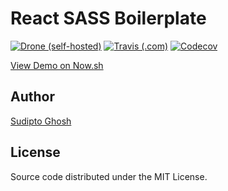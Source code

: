 # React SASS Boilerplate

[![Drone (self-hosted)](https://img.shields.io/drone/build/sudipto/react-sass-boilerplate.svg?logo=drone&server=https%3A%2F%2Fci.ghosh.pro&style=flat-square)](https://ci.ghosh.pro/sudipto/react-sass-boilerplate)
[![Travis (.com)](https://img.shields.io/travis/com/sudiptog81/react-sass-boilerplate.svg?logo=travis&style=flat-square)](https://travis-ci.com/sudiptog81/react-sass-boilerplate)
[![Codecov](https://img.shields.io/codecov/c/gh/sudiptog81/react-sass-boilerplate.svg?style=flat-square)](https://codecov.io/gh/sudiptog81/react-sass-boilerplate)

[View Demo on Now.sh](https://react-sass-boilerplate.sudipto.now.sh//)

## Author

[Sudipto Ghosh](https://sudipto.ghosh.pro)

## License

Source code distributed under the MIT License.